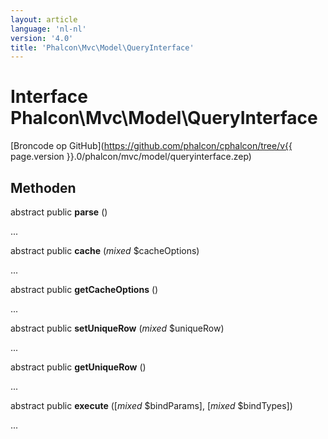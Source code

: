 ```yaml
---
layout: article
language: 'nl-nl'
version: '4.0'
title: 'Phalcon\Mvc\Model\QueryInterface'
---
```

# Interface **Phalcon\Mvc\Model\QueryInterface**

[Broncode op GitHub](https://github.com/phalcon/cphalcon/tree/v{{ page.version }}.0/phalcon/mvc/model/queryinterface.zep)

## Methoden

abstract public **parse** ()

...

abstract public **cache** (*mixed* $cacheOptions)

...

abstract public **getCacheOptions** ()

...

abstract public **setUniqueRow** (*mixed* $uniqueRow)

...

abstract public **getUniqueRow** ()

...

abstract public **execute** ([*mixed* $bindParams], [*mixed* $bindTypes])

...